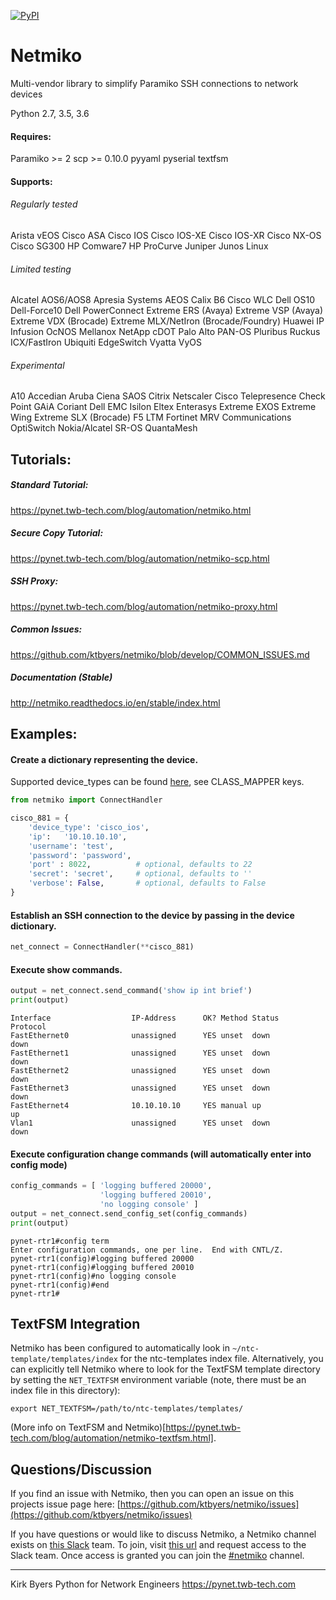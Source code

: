 [![PyPI](https://img.shields.io/pypi/v/netmiko.svg)](https://pypi.python.org/pypi/netmiko)


Netmiko
=======

Multi-vendor library to simplify Paramiko SSH connections to network devices

Python 2.7, 3.5, 3.6

#### Requires:

Paramiko >= 2
scp >= 0.10.0
pyyaml
pyserial
textfsm

#### Supports:

###### Regularly tested

Arista vEOS
Cisco ASA
Cisco IOS
Cisco IOS-XE
Cisco IOS-XR
Cisco NX-OS
Cisco SG300
HP Comware7
HP ProCurve
Juniper Junos
Linux

###### Limited testing

Alcatel AOS6/AOS8
Apresia Systems AEOS
Calix B6
Cisco WLC
Dell OS10
Dell-Force10
Dell PowerConnect
Extreme ERS (Avaya)
Extreme VSP (Avaya)
Extreme VDX (Brocade)
Extreme MLX/NetIron (Brocade/Foundry)
Huawei
IP Infusion OcNOS
Mellanox
NetApp cDOT
Palo Alto PAN-OS
Pluribus
Ruckus ICX/FastIron
Ubiquiti EdgeSwitch
Vyatta VyOS

###### Experimental

A10
Accedian
Aruba
Ciena SAOS
Citrix Netscaler
Cisco Telepresence
Check Point GAiA
Coriant
Dell EMC Isilon
Eltex
Enterasys
Extreme EXOS
Extreme Wing
Extreme SLX (Brocade)
F5 LTM
Fortinet
MRV Communications OptiSwitch
Nokia/Alcatel SR-OS
QuantaMesh

## Tutorials:

##### Standard Tutorial:

https://pynet.twb-tech.com/blog/automation/netmiko.html

##### Secure Copy Tutorial:

https://pynet.twb-tech.com/blog/automation/netmiko-scp.html

##### SSH Proxy:

https://pynet.twb-tech.com/blog/automation/netmiko-proxy.html

##### Common Issues:

https://github.com/ktbyers/netmiko/blob/develop/COMMON_ISSUES.md

##### Documentation (Stable)

http://netmiko.readthedocs.io/en/stable/index.html

## Examples:

#### Create a dictionary representing the device.

Supported device_types can be found [here](https://github.com/ktbyers/netmiko/blob/master/netmiko/ssh_dispatcher.py), see CLASS_MAPPER keys.
```py
from netmiko import ConnectHandler

cisco_881 = {
    'device_type': 'cisco_ios',
    'ip':   '10.10.10.10',
    'username': 'test',
    'password': 'password',
    'port' : 8022,          # optional, defaults to 22
    'secret': 'secret',     # optional, defaults to ''
    'verbose': False,       # optional, defaults to False
}

```

#### Establish an SSH connection to the device by passing in the device dictionary.

```py
net_connect = ConnectHandler(**cisco_881)
```

#### Execute show commands.

```py
output = net_connect.send_command('show ip int brief')
print(output)
```
```
Interface                  IP-Address      OK? Method Status                Protocol
FastEthernet0              unassigned      YES unset  down                  down
FastEthernet1              unassigned      YES unset  down                  down
FastEthernet2              unassigned      YES unset  down                  down
FastEthernet3              unassigned      YES unset  down                  down
FastEthernet4              10.10.10.10     YES manual up                    up
Vlan1                      unassigned      YES unset  down                  down
```

#### Execute configuration change commands (will automatically enter into config mode)

```py
config_commands = [ 'logging buffered 20000',
                    'logging buffered 20010',
                    'no logging console' ]
output = net_connect.send_config_set(config_commands)
print(output)
```
```
pynet-rtr1#config term
Enter configuration commands, one per line.  End with CNTL/Z.
pynet-rtr1(config)#logging buffered 20000
pynet-rtr1(config)#logging buffered 20010
pynet-rtr1(config)#no logging console
pynet-rtr1(config)#end
pynet-rtr1#
```

## TextFSM Integration

Netmiko has been configured to automatically look in `~/ntc-template/templates/index` for the ntc-templates index file. Alternatively, you can explicitly tell Netmiko where to look for the TextFSM template directory by setting the `NET_TEXTFSM` environment variable (note, there must be an index file in this directory):

```
export NET_TEXTFSM=/path/to/ntc-templates/templates/
```

(More info on TextFSM and Netmiko)[https://pynet.twb-tech.com/blog/automation/netmiko-textfsm.html].

## Questions/Discussion

If you find an issue with Netmiko, then you can open an issue on this projects issue page here: [https://github.com/ktbyers/netmiko/issues](https://github.com/ktbyers/netmiko/issues)

If you have questions or would like to discuss Netmiko, a Netmiko channel exists on [this Slack](https://networktocode.slack.com) team.  To join, visit [this url](http://slack.networktocode.com/) and request access to the Slack team. Once access is granted you can join the [#netmiko](https://networktocode.slack.com/messages/netmiko/) channel.




---
Kirk Byers
Python for Network Engineers
https://pynet.twb-tech.com
